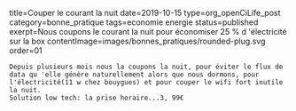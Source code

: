 title=Couper le courant la nuit
date=2019-10-15
type=org_openCiLife_post
category=bonne_pratique
tags=economie energie
status=published
exerpt=Nous coupons le courant la nuit pour économiser 25 % d 'électricité sur la box
contentImage=images/bonnes_pratiques/rounded-plug.svg
order=01
~~~~~~
Depuis plusieurs mois nous la coupons la nuit, pour éviter le flux de data qu 'elle génère naturellement alors que nous dormons, pour l'électricité(11 w chez bouygues) et pour couper le wifi fort inutile la nuit.
Solution low tech: la prise horaire...3, 99€